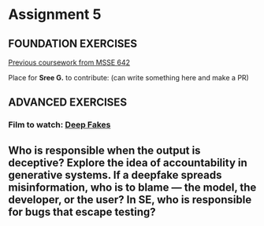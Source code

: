 # Assignment 5

## FOUNDATION EXERCISES
[Previous coursework from MSSE 642](https://github.com/b-a-merritt/msse642/blob/main/assignment5/Assignment5CollaborationFile.md)

Place for __Sree G.__ to contribute: (can write something here and make a PR)

## ADVANCED EXERCISES

### Film to watch: [Deep Fakes](https://moondisaster.org/)

## Who is responsible when the output is deceptive? Explore the idea of accountability in generative systems. If a deepfake spreads misinformation, who is to blame — the model, the developer, or the user? In SE, who is responsible for bugs that escape testing?

